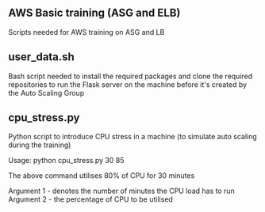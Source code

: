 ## AWS Basic training (ASG and ELB)
Scripts needed for AWS training on ASG and LB

## user_data.sh
Bash script needed to install the required packages and clone the required repositories to run the Flask server on the machine before it's created by the Auto Scaling Group

## cpu_stress.py
Python script to introduce CPU stress in a machine (to simulate auto scaling during the training)

Usage: python cpu_stress.py 30 85

The above command utilises 80% of CPU for 30 minutes

Argument 1 - denotes the number of minutes the CPU load has to run<br>
Argument 2 - the percentage of CPU to be utilised
